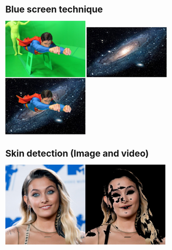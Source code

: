 # Blue screen technique

<p float='left'>
  <img src='https://github.com/Parisa-Bagherzadeh/Image_processing/blob/main/Assignment30/result/image.jpg' width='250'>
  <img src='https://github.com/Parisa-Bagherzadeh/Image_processing/blob/main/Assignment30/result/space2.jpg' width='250'>
  <img src='https://github.com/Parisa-Bagherzadeh/Image_processing/blob/main/Assignment30/result/img_result.jpg' width='250'>
</p>  


# Skin detection (Image and video)

<img src='https://github.com/Parisa-Bagherzadeh/Image_processing/blob/main/Assignment30/result/skin_dection.jpg' width='500'>
